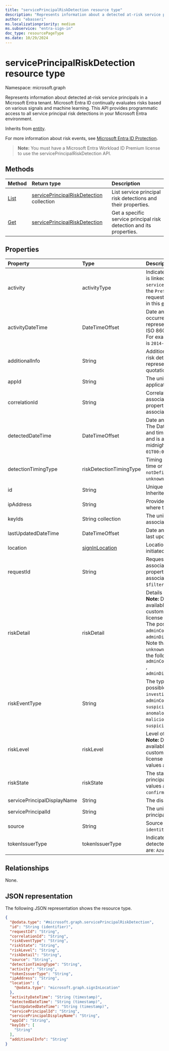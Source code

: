 ```yaml
---
title: "servicePrincipalRiskDetection resource type"
description: "Represents information about a detected at-risk service principal in a Microsoft Entra tenant."
author: "ebasseri"
ms.localizationpriority: medium
ms.subservice: "entra-sign-in"
doc_type: resourcePageType
ms.date: 10/29/2024
---
```


# servicePrincipalRiskDetection resource type

Namespace: microsoft.graph

Represents information about detected at-risk service principals in a Microsoft Entra tenant. Microsoft Entra ID continually evaluates risks based on various signals and machine learning. This API provides programmatic access to all service principal risk detections in your Microsoft Entra environment.

Inherits from [entity](../resources/entity.md).

For more information about risk events, see [Microsoft Entra ID Protection](/azure/active-directory/identity-protection/overview-identity-protection). 

>**Note:** You must have a Microsoft Entra Workload ID Premium license to use the servicePrincipalRiskDetection API.

## Methods
|Method|Return type|Description|
|:---|:---|:---|
|[List](../api/identityprotectionroot-list-serviceprincipalriskdetections.md)|[servicePrincipalRiskDetection](../resources/serviceprincipalriskdetection.md) collection|List service principal risk detections and their properties.|
|[Get](../api/serviceprincipalriskdetection-get.md)|[servicePrincipalRiskDetection](../resources/serviceprincipalriskdetection.md)|Get a specific service principal risk detection and its properties.|


## Properties
|Property|Type|Description|
|:---|:---|:---|
|activity|activityType|Indicates the activity type the detected risk is linked to.  The possible values are: `signin`, `servicePrincipal`. Note that you must use the `Prefer: include-unknown-enum-members` request header to get the following value(s) in this [evolvable enum](/graph/best-practices-concept#handling-future-members-in-evolvable-enumerations): `servicePrincipal`. |
|activityDateTime|DateTimeOffset|Date and time when the risky activity occurred. The DateTimeOffset type represents date and time information using ISO 8601 format and is always in UTC time. For example, midnight UTC on Jan 1, 2014 is `2014-01-01T00:00:00Z`|
|additionalInfo|String|Additional information associated with the risk detection. This string value is represented as a JSON object with the quotations escaped. |
|appId|String|The unique identifier for the associated application.|
|correlationId|String|Correlation ID of the sign-in activity associated with the risk detection. This property is `null` if the risk detection is not associated with a sign-in activity.|
|detectedDateTime|DateTimeOffset|Date and time when the risk was detected. The DateTimeOffset type represents date and time information using ISO 8601 format and is always in UTC time. For example, midnight UTC on Jan 1, 2014 is `2014-01-01T00:00:00Z`.|
|detectionTimingType|riskDetectionTimingType|Timing of the detected risk , whether real-time or offline. The possible values are: `notDefined`, `realtime`, `nearRealtime`, `offline`, `unknownFutureValue`.|
|id|String|Unique identifier of the risk detection. Inherited from [entity](../resources/entity.md).|
|ipAddress|String|Provides the IP address of the client from where the risk occurred.|
|keyIds|String collection|The unique identifier for the key credential associated with the risk detection.|
|lastUpdatedDateTime|DateTimeOffset|Date and time when the risk detection was last updated.|
|location|[signInLocation](signinlocation.md)|Location from where the sign-in was initiated. |
|requestId|String|Request identifier of the sign-in activity associated with the risk detection. This property is `null` if the risk detection is not associated with a sign-in activity. Supports `$filter` (`eq`).|
|riskDetail|riskDetail|Details of the detected risk. <br>**Note:** Details for this property are only available for Workload Identities Premium customers. Events in tenants without this license will be returned `hidden`. <br/>The possible values are: `none`, `hidden`, `adminConfirmedServicePrincipalCompromised`, `adminDismissedAllRiskForServicePrincipal`. Note that you must use the `Prefer: include-unknown-enum-members` request header to get the following value(s) in this [evolvable enum](/graph/best-practices-concept#handling-future-members-in-evolvable-enumerations): `adminConfirmedServicePrincipalCompromised` , `adminDismissedAllRiskForServicePrincipal`.|
|riskEventType|String|The type of risk event detected. The possible values are: `investigationsThreatIntelligence`, `generic`, `adminConfirmedServicePrincipalCompromised`, `suspiciousSignins`, `leakedCredentials`, `anomalousServicePrincipalActivity`, `maliciousApplication`, `suspiciousApplication`.|
|riskLevel|riskLevel|Level of the detected risk. <br>**Note:** Details for this property are only available for Workload Identities Premium customers. Events in tenants without this license will be returned `hidden`. The possible values are: `low`, `medium`, `high`, `hidden`, `none`.|
|riskState|riskState|The state of a detected risky service principal or sign-in activity. The possible values are: `none`, `dismissed`, `atRisk`, `confirmedCompromised`.|
|servicePrincipalDisplayName|String|	The display name for the service principal.|
|servicePrincipalId|String|The unique identifier for the service principal. Supports `$filter` (`eq`).|
|source|String|Source of the risk detection. For example, `identityProtection`.|
|tokenIssuerType|tokenIssuerType|Indicates the type of token issuer for the detected sign-in risk. The possible values are: `AzureAD`.|

## Relationships
None.

## JSON representation
The following JSON representation shows the resource type.
<!-- {
  "blockType": "resource",
  "keyProperty": "id",
  "@odata.type": "microsoft.graph.servicePrincipalRiskDetection",
  "baseType": "microsoft.graph.entity",
  "openType": false
}
-->
``` json
{
  "@odata.type": "#microsoft.graph.servicePrincipalRiskDetection",
  "id": "String (identifier)",
  "requestId": "String",
  "correlationId": "String",
  "riskEventType": "String",
  "riskState": "String",
  "riskLevel": "String",
  "riskDetail": "String",
  "source": "String",
  "detectionTimingType": "String",
  "activity": "String",
  "tokenIssuerType": "String",
  "ipAddress": "String",
  "location": {
    "@odata.type": "microsoft.graph.signInLocation"
  },
  "activityDateTime": "String (timestamp)",
  "detectedDateTime": "String (timestamp)",
  "lastUpdatedDateTime": "String (timestamp)",
  "servicePrincipalId": "String",
  "servicePrincipalDisplayName": "String",
  "appId": "String",
  "keyIds": [
    "String"
  ],
  "additionalInfo": "String"
}
```
